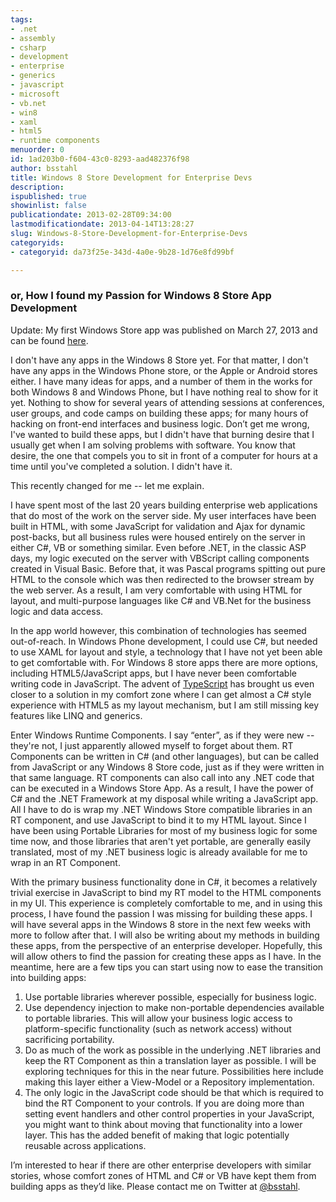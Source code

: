 ```yaml
---
tags:
- .net
- assembly
- csharp
- development
- enterprise
- generics
- javascript
- microsoft
- vb.net
- win8
- xaml
- html5
- runtime components
menuorder: 0
id: 1ad203b0-f604-43c0-8293-aad482376f98
author: bsstahl
title: Windows 8 Store Development for Enterprise Devs
description: 
ispublished: true
showinlist: false
publicationdate: 2013-02-28T09:34:00
lastmodificationdate: 2013-04-14T13:28:27
slug: Windows-8-Store-Development-for-Enterprise-Devs
categoryids:
- categoryid: da73f25e-343d-4a0e-9b28-1d76e8fd99bf

---
```


### or, How I found my Passion for Windows 8 Store App Development

Update: My first Windows Store app was published on March 27, 2013 and can be found [here](http://t.co/AcyA1LbQbN).

I don't have any apps in the Windows 8 Store yet. For that matter, I don't have any apps in the Windows Phone store, or the Apple or Android stores either. I have many ideas for apps, and a number of them in the works for both Windows 8 and Windows Phone, but I have nothing real to show for it yet. Nothing to show for several years of attending sessions at conferences, user groups, and code camps on building these apps; for many hours of hacking on front-end interfaces and business logic. Don’t get me wrong, I've wanted to build these apps, but I didn't have that burning desire that I usually get when I am solving problems with software. You know that desire, the one that compels you to sit in front of a computer for hours at a time until you've completed a solution. I didn't have it.

This recently changed for me -- let me explain.

I have spent most of the last 20 years building enterprise web applications that do most of the work on the server side. My user interfaces have been built in HTML, with some JavaScript for validation and Ajax for dynamic post-backs, but all business rules were housed entirely on the server in either C#, VB or something similar. Even before .NET, in the classic ASP days, my logic executed on the server with VBScript calling components created in Visual Basic. Before that, it was Pascal programs spitting out pure HTML to the console which was then redirected to the browser stream by the web server. As a result, I am very comfortable with using HTML for layout, and multi-purpose languages like C# and VB.Net for the business logic and data access.

In the app world however, this combination of technologies has seemed out-of-reach. In Windows Phone development, I could use C#, but needed to use XAML for layout and style, a technology that I have not yet been able to get comfortable with. For Windows 8 store apps there are more options, including HTML5/JavaScript apps, but I have never been comfortable writing code in JavaScript. The advent of [TypeScript](http://www.typescriptlang.org) has brought us even closer to a solution in my comfort zone where I can get almost a C# style experience with HTML5 as my layout mechanism, but I am still missing key features like LINQ and generics.

Enter Windows Runtime Components. I say “enter”, as if they were new -- they're not, I just apparently allowed myself to forget about them. RT Components can be written in C# (and other languages), but can be called from JavaScript or any Windows 8 Store code, just as if they were written in that same language. RT components can also call into any .NET code that can be executed in a Windows Store App. As a result, I have the power of C# and the .NET Framework at my disposal while writing a JavaScript app. All I have to do is wrap my .NET Windows Store compatible libraries in an RT component, and use JavaScript to bind it to my HTML layout. Since I have been using Portable Libraries for most of my business logic for some time now, and those libraries that aren't yet portable, are generally easily translated, most of my .NET business logic is already available for me to wrap in an RT Component.

With the primary business functionality done in C#, it becomes a relatively trivial exercise in JavaScript to bind my RT model to the HTML components in my UI. This experience is completely comfortable to me, and in using this process, I have found the passion I was missing for building these apps. I will have several apps in the Windows 8 store in the next few weeks with more to follow after that. I will also be writing about my methods in building these apps, from the perspective of an enterprise developer. Hopefully, this will allow others to find the passion for creating these apps as I have. In the meantime, here are a few tips you can start using now to ease the transition into building apps:

1. Use portable libraries wherever possible, especially for business logic.
2. Use dependency injection to make non-portable dependencies available to portable libraries. This will allow your business logic access to platform-specific functionality (such as network access) without sacrificing portability.
3. Do as much of the work as possible in the underlying .NET libraries and keep the RT Component as thin a translation layer as possible. I will be exploring techniques for this in the near future. Possibilities here include making this layer either a View-Model or a Repository implementation.
4. The only logic in the JavaScript code should be that which is required to bind the RT Component to your controls. If you are doing more than setting event handlers and other control properties in your JavaScript, you might want to think about moving that functionality into a lower layer. This has the added benefit of making that logic potentially reusable across applications.


I’m interested to hear if there are other enterprise developers with similar stories, whose comfort zones of HTML and C# or VB have kept them from building apps as they’d like. Please contact me on Twitter at [@bsstahl](http://www.twitter.com/bsstahl).

